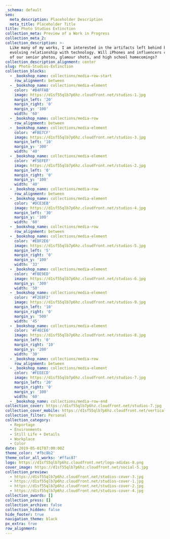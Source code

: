 ```yaml
---
_schema: default
seo:
  meta_description: Placeholder Description
  meta_title: Placeholder Title
title: Photo Studios Extinction
collection_meta: Preview of a Work in Progress
collection_meta_2:
collection_description: >-
  Like many of my works, I am interested in the artifacts left behind by our
  evolving relationship with technology. Will iPhones and influencers cover all
  of our senior photos, glamour shots, and high school homecomings?
collection_description_alignment: center
slug: Photo-Studios-Extinction
collection_blocks:
  - _bookshop_name: collections/media-row-start
    row_alignment: between
  - _bookshop_name: collections/media-element
    color: '#B4FFAB'
    image: https://d1sf55qlb7p6hz.cloudfront.net/studios-1.jpg
    margin_left: '20'
    margin_right: '0'
    margin_y: '100'
    width: '60'
  - _bookshop_name: collections/media-row
    row_alignment: between
  - _bookshop_name: collections/media-element
    color: '#FBE7CF'
    image: https://d1sf55qlb7p6hz.cloudfront.net/studios-3.jpg
    margin_left: '10'
    margin_y: '300'
    width: '40'
  - _bookshop_name: collections/media-element
    color: '#F5EFEF'
    image: https://d1sf55qlb7p6hz.cloudfront.net/studios-2.jpg
    margin_left: '0'
    margin_right: '0'
    margin_y: '100'
    width: '40'
  - _bookshop_name: collections/media-row
    row_alignment: between
  - _bookshop_name: collections/media-element
    color: '#DCE3EB'
    image: https://d1sf55qlb7p6hz.cloudfront.net/studios-4.jpg
    margin_left: '30'
    margin_y: '100'
    width: '60'
  - _bookshop_name: collections/media-row
    row_alignment: between
  - _bookshop_name: collections/media-element
    color: '#EDF2E6'
    image: https://d1sf55qlb7p6hz.cloudfront.net/studios-5.jpg
    margin_left: '5'
    margin_right: '0'
    margin_y: '100'
    width: '33'
  - _bookshop_name: collections/media-element
    color: '#FBE9ED'
    image: https://d1sf55qlb7p6hz.cloudfront.net/studios-6.jpg
    margin_y: '300'
    width: '50'
  - _bookshop_name: collections/media-element
    color: '#F2E8F2'
    image: https://d1sf55qlb7p6hz.cloudfront.net/studios-9.jpg
    margin_left: '10'
    margin_right: '0'
    margin_y: '500'
    width: '45'
  - _bookshop_name: collections/media-element
    color: '#F4ECE6'
    image: https://d1sf55qlb7p6hz.cloudfront.net/studios-8.jpg
    margin_left: '0'
    margin_right: '10'
    margin_y: '200'
    width: '30'
  - _bookshop_name: collections/media-row
    row_alignment: between
  - _bookshop_name: collections/media-element
    color: '#FEEECD'
    image: https://d1sf55qlb7p6hz.cloudfront.net/studios-7.jpg
    margin_left: '20'
    margin_right: '0'
    margin_y: '100'
    width: '60'
  - _bookshop_name: collections/media-row-end
collection_cover: https://d1sf55qlb7p6hz.cloudfront.net/studios-7.jpg
collection_cover_mobile: https://d1sf55qlb7p6hz.cloudfront.net/verticalcovers-5.jpg
collection_filter: Personal
collection_category:
  - Reportage
  - Environments
  - Still Life + Details
  - Workplace
  - Color
date: 2019-05-01T07:00:00Z
theme_color: '#fbc8b2'
theme_color_all_works: '#ffac87'
logo: https://d1sf55qlb7p6hz.cloudfront.net/logo-adidas-8.png
cover_image: https://d1sf55qlb7p6hz.cloudfront.net/social-5.jpg
collection_preview:
  - https://d1sf55qlb7p6hz.cloudfront.net/studios-cover-3.jpg
  - https://d1sf55qlb7p6hz.cloudfront.net/studios-cover-1.jpg
  - https://d1sf55qlb7p6hz.cloudfront.net/studios-cover-2.jpg
  - https://d1sf55qlb7p6hz.cloudfront.net/studios-cover-4.jpg
collection_awards: []
collection_press: []
collection_archive: false
collection_hidden: false
hide_footer: true
navigation_theme: black
px_extra: true
row_alignment:
---
```


